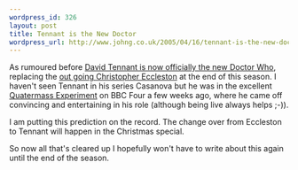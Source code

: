```yaml
--- 
wordpress_id: 326
layout: post
title: Tennant is the New Doctor
wordpress_url: http://www.johng.co.uk/2005/04/16/tennant-is-the-new-doctor/
---
```

As rumoured before <a href="http://media.guardian.co.uk/site/story/0,14173,1461195,00.html">David Tennant is now officially the new Doctor Who</a>, replacing the <a href="http://www.johng.co.uk/2005/03/31/eccleston-quits-dr-who/">out going Christopher Eccleston</a> at the end of this season. I haven't seen Tennant in his series Casanova but he was in the excellent <a href="http://www.johng.co.uk/2005/04/03/live-tv-drama-on-bbc-four/">Quatermass Experiment</a> on BBC Four a few weeks ago, where he came off convincing and entertaining in his role (although being live always helps ;-)).

I am putting this prediction on the record. The change over from Eccleston to Tennant will happen in the Christmas special.

So now all that's cleared up I hopefully won't have to write about this again until the end of the season.
